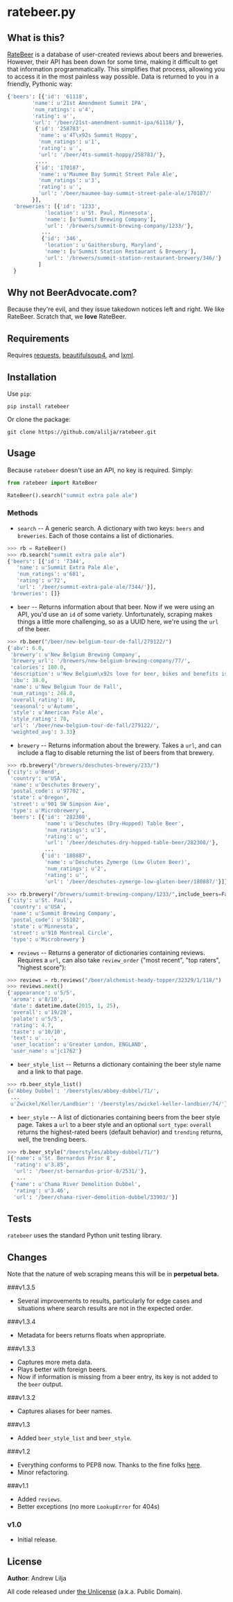 ratebeer.py
===========

What is this?
-------------

[RateBeer](http://www.ratebeer.com/) is a database of user-created reviews about beers and breweries. However, their API has been down for some time, making it difficult to get that information programmatically. This simplifies that process, allowing you to access it in the most painless way possible. Data is returned to you in a friendly, Pythonic way:

```python
{'beers': [{'id': '61118',
        'name': u'21st Amendment Summit IPA',
        'num_ratings': u'4',
        'rating': u'',
        'url': '/beer/21st-amendment-summit-ipa/61118/'},
         {'id': '258783',
          'name': u'4T\x92s Summit Hoppy',
          'num_ratings': u'1',
          'rating': u'',
          'url': '/beer/4ts-summit-hoppy/258783/'},
         ....
         {'id': '170187',
          'name': u'Maumee Bay Summit Street Pale Ale',
          'num_ratings': u'3',
          'rating': u'',
          'url': '/beer/maumee-bay-summit-street-pale-ale/170187/'
        }],
  'breweries': [{'id': '1233',
            'location': u'St. Paul, Minnesota',
            'name': [u'Summit Brewing Company'],
            'url': '/brewers/summit-brewing-company/1233/'},
           ...
           {'id': '346',
            'location': u'Gaithersburg, Maryland',
            'name': [u'Summit Station Restaurant & Brewery'],
            'url': '/brewers/summit-station-restaurant-brewery/346/'}
          ]
  }
```


Why not BeerAdvocate.com?
-------------------------

Because they're evil, and they issue takedown notices left and right. We like RateBeer. Scratch that, we **love** RateBeer.


Requirements
------------

Requires [requests](https://pypi.python.org/pypi/requests), [beautifulsoup4](https://pypi.python.org/pypi/beautifulsoup4/4.3.2), and [lxml](https://pypi.python.org/pypi/lxml/3.4.1).


Installation
------------
Use `pip`:

    pip install ratebeer

Or clone the package:

    git clone https://github.com/alilja/ratebeer.git


Usage
-----
Because `ratebeer` doesn't use an API, no key is required. Simply:

```python
from ratebeer import RateBeer

RateBeer().search("summit extra pale ale")
```

### Methods
* `search` -- A generic search. A dictionary with two keys: `beers` and `breweries`. Each of those contains a list of dictionaries.

```python
>>> rb = RateBeer()
>>> rb.search("summit extra pale ale")
{'beers': [{'id': '7344',
   'name': u'Summit Extra Pale Ale',
   'num_ratings': u'681',
   'rating': u'72',
   'url': '/beer/summit-extra-pale-ale/7344/'}],
 'breweries': []}
```

* `beer` -- Returns information about that beer. Now if we were using an API, you'd use an `id` of some variety. Unfortunately, scraping makes things a little more challenging, so as a UUID here, we're using the `url` of the beer.

```python
>>> rb.beer("/beer/new-belgium-tour-de-fall/279122/")
{'abv': 6.0,
 'brewery': u'New Belgium Brewing Company',
 'brewery_url': '/brewers/new-belgium-brewing-company/77/',
 'calories': 180.0,
 'description': u'New Belgium\x92s love for beer, bikes and benefits is best described by being at Tour de Fat. Our love for Cascade and Amarillo hops is best tasted in our Tour de Fall Pale Ale. We\x92re cruising both across the country during our favorite time of year. Hop on and find Tour de Fall Pale Ale in fall 2014.',
 'ibu': 38.0,
 'name': u'New Belgium Tour de Fall',
 'num_ratings': 248.0,
 'overall_rating': 80,
 'seasonal': u'Autumn',
 'style': u'American Pale Ale',
 'style_rating': 78,
 'url': '/beer/new-belgium-tour-de-fall/279122/',
 'weighted_avg': 3.33}
```

* `brewery` -- Returns information about the brewery. Takes a `url`, and can include a flag to disable returning the list of beers from that brewery.

```python
>>> rb.brewery("/brewers/deschutes-brewery/233/")
{'city': u'Bend',
 'country': u'USA',
 'name': u'Deschutes Brewery',
 'postal_code': u'97702',
 'state': u'Oregon',
 'street': u'901 SW Simpson Ave',
 'type': u'Microbrewery',
 'beers': [{'id': '282308',
            'name': u'Deschutes (Dry-Hopped) Table Beer',
            'num_ratings': u'1',
            'rating': u'',
            'url': '/beer/deschutes-dry-hopped-table-beer/282308/'},
            ...
           {'id': '180887',
            'name': u'Deschutes Zymerge (Low Gluten Beer)',
            'num_ratings': u'2',
            'rating': u'',
            'url': '/beer/deschutes-zymerge-low-gluten-beer/180887/'}]}

>>> rb.brewery("/brewers/summit-brewing-company/1233/",include_beers=False)
{'city': u'St. Paul',
 'country': u'USA',
 'name': u'Summit Brewing Company',
 'postal_code': u'55102',
 'state': u'Minnesota',
 'street': u'910 Montreal Circle',
 'type': u'Microbrewery'}
```

* `reviews` -- Returns a generator of dictionaries containing reviews. Requires a `url`, can also take `review_order` ("most recent", "top raters", "highest score"):

```python
>>> reviews = rb.reviews("/beer/alchemist-heady-topper/32329/1/118/")
>>> reviews.next()
{'appearance': u'5/5',
 'aroma': u'8/10',
 'date': datetime.date(2015, 1, 25),
 'overall': u'19/20',
 'palate': u'5/5',
 'rating': 4.7,
 'taste': u'10/10',
 'text': u'...',
 'user_location': u'Greater London, ENGLAND',
 'user_name': u'jc1762'}
```

* `beer_style_list` -- Returns a dictionary containing the beer style name and a link to that page.

```python
>>> rb.beer_style_list()
{u'Abbey Dubbel': '/beerstyles/abbey-dubbel/71/',
 ...
 u'Zwickel/Keller/Landbier': '/beerstyles/zwickel-keller-landbier/74/'}
```

* `beer_style` -- A list of dictionaries containing beers from the beer style page. Takes a `url` to a beer style and an optional `sort_type`: `overall` returns the highest-rated beers (default behavior) and `trending` returns, well, the trending beers.

```python
>>> rb.beer_style("/beerstyles/abbey-dubbel/71/")
[{'name': u'St. Bernardus Prior 8',
  'rating': u'3.85',
  'url': '/beer/st-bernardus-prior-8/2531/'},
   ...
 {'name': u'Chama River Demolition Dubbel',
  'rating': u'3.46',
  'url': '/beer/chama-river-demolition-dubbel/33903/'}]
```


Tests
-----
`ratebeer` uses the standard Python unit testing library.


Changes
-------

Note that the nature of web scraping means this will be in **perpetual beta.**

###v1.3.5

* Several improvements to results, particularly for edge cases and situations where search results are not in the expected order.

###v1.3.4

* Metadata for beers returns floats when appropriate.

###v1.3.3

* Captures more meta data.
* Plays better with foreign beers.
* Now if information is missing from a beer entry, its key is not added to the ``beer`` output.

###v1.3.2

* Captures aliases for beer names.

###v1.3

* Added ``beer_style_list`` and ``beer_style``.

###v1.2

* Everything conforms to PEP8 now. Thanks to the fine folks [here](http://codereview.stackexchange.com/questions/69909/ratebeer-com-scraper).
* Minor refactoring.

###v1.1

* Added ``reviews``.
* Better exceptions (no more ``LookupError`` for 404s)

### v1.0

* Initial release.


License
-------

**Author**: Andrew Lilja

All code released under [the Unlicense](http://unlicense.org/) (a.k.a. Public Domain).
